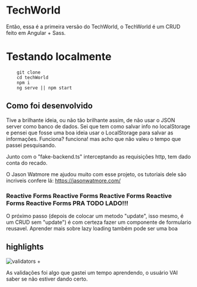 # TechWorld

Então, essa é a primeira versão do TechWorld, o TechWorld é um CRUD feito em Angular + Sass.

# Testando localmente

```
    git clone
    cd techWorld
    npm i
    ng serve || npm start
```

## Como foi desenvolvido

Tive a brilhante ideia, ou não tão brilhante assim, de não usar o JSON server como banco de dados.
Sei que tem como salvar info no localStorage e pensei que fosse uma boa ideia usar o LocalStorage para salvar as informações. Funciona? funciona! mas acho que não valeu o tempo que passei pesquisando.

Junto com o "fake-backend.ts" interceptando as requisições http, tem dado conta do recado.

O Jason Watmore me ajudou muito com esse projeto, os tutoriais dele são incriveis confere lá: https://jasonwatmore.com/

### Reactive Forms Reactive Forms Reactive Forms Reactive Forms Reactive Forms PRA TODO LADO!!!

O próximo passo (depois de colocar um metodo "update", isso mesmo, é um CRUD sem "update") é com certeza fazer um componente de formulario reusavel. Aprender mais sobre lazy loading também pode ser uma boa

## highlights

![validators +](https://github.com/Kiryuss/techWorld/blob/master/src/assets/rdm/TechWorld-Google-Chrome-2021-01-26-00-37-47.gif?raw=true)

As validações foi algo que gastei um tempo aprendendo, o usuário VAI saber se não estiver dando certo.
